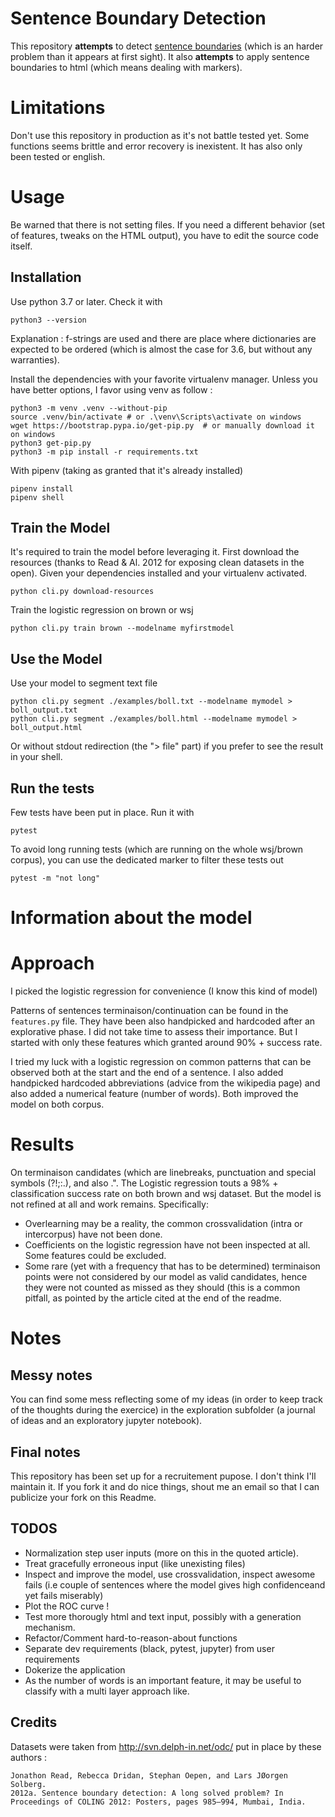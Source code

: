 # Sentence Boundary Detection

This repository **attempts** to detect [sentence boundaries](https://en.wikipedia.org/wiki/Sentence_boundary_disambiguation) (which is an harder problem than it appears at first sight).
It also **attempts** to apply sentence boundaries to html (which means dealing with markers).

# Limitations

Don't use this repository in production as it's not battle tested yet. Some functions seems brittle and error recovery is inexistent.
It has also only been tested or english.


# Usage

Be warned that there is not setting files. If you need a different behavior (set of features, tweaks on the HTML output), you have to edit the source code itself.

## Installation

Use python 3.7 or later. Check it with
```
python3 --version
```

Explanation : f-strings are used and there are place where dictionaries are expected to be ordered (which is almost the case for 3.6, but without any warranties).


Install the dependencies with your favorite virtualenv manager. 
Unless you have better options, I favor using venv as follow :
```
python3 -m venv .venv --without-pip
source .venv/bin/activate # or .\venv\Scripts\activate on windows
wget https://bootstrap.pypa.io/get-pip.py  # or manually download it on windows
python3 get-pip.py
python3 -m pip install -r requirements.txt
```

With pipenv (taking as granted that it's already installed)
```
pipenv install
pipenv shell
```

## Train the Model

It's required to train the model before leveraging it.
First download the resources (thanks to Read & Al. 2012 for exposing clean datasets in the open).
Given your dependencies installed and your virtualenv activated.

```
python cli.py download-resources
```

Train the logistic regression on brown or wsj
```
python cli.py train brown --modelname myfirstmodel
```

## Use the Model

Use your model to segment text file

```
python cli.py segment ./examples/boll.txt --modelname mymodel > boll_output.txt
python cli.py segment ./examples/boll.html --modelname mymodel > boll_output.html
```
Or without stdout redirection (the "> file" part) if you prefer to see the result in your shell.


## Run the tests

Few tests have been put in place.
Run it with
```
pytest
```
To avoid long running tests (which are running on the whole wsj/brown corpus), you can use the dedicated marker to filter these tests out
```
pytest -m "not long"
```

# Information about the model

# Approach

I picked the logistic regression for convenience (I know this kind of model)

Patterns of sentences terminaison/continuation can be found in the `features.py` file. 
They have been also handpicked and hardcoded after an explorative phase. I did not take time to assess their importance. But I started with only these features which granted around 90% + success rate.

I tried my luck with a logistic regression on common patterns that can be observed both at the start and the end of a sentence.
I also added handpicked hardcoded abbreviations (advice from the wikipedia page) and also added a numerical feature (number of words).
Both improved the model on both corpus.


# Results

On terminaison candidates (which are linebreaks, punctuation and special symbols (?!;:.), and also .".
The Logistic regression touts a 98% + classification success rate on both brown and wsj dataset.
But the model is not refined at all and work remains. Specifically: 
- Overlearning may be a reality, the common crossvalidation (intra or intercorpus) have not been done.
- Coefficients on the logistic regression have not been inspected at all. Some features could be excluded.
- Some rare (yet with a frequency that has to be determined) terminaison points were not considered by our model as valid candidates, hence they were not counted as missed as they should (this is a common pitfall, as pointed by the article cited at the end of the readme.

# Notes

## Messy notes

You can find some mess reflecting some of my ideas (in order to keep track of the thoughts during the exercice) in the exploration subfolder (a journal of ideas and an exploratory jupyter notebook).


## Final notes

This repository has been set up for a recruitement pupose. I don't think I'll maintain it. If you fork it and do nice things, shout me an email so that I can publicize your fork on this Readme.

## TODOS

- Normalization step user inputs (more on this in the quoted article).
- Treat gracefully erroneous input (like unexisting files)
- Inspect and improve the model, use crossvalidation, inspect awesome fails (i.e couple of sentences where the model gives high confidenceand yet fails miserably)
- Plot the ROC curve !
- Test more thorougly html and text input, possibly with a generation mechanism.
- Refactor/Comment hard-to-reason-about functions
- Separate dev requirements (black, pytest, jupyter) from user requirements
- Dokerize the application
- As the number of words is an important feature, it may be useful to classify with a multi layer approach like.


## Credits

Datasets were taken from http://svn.delph-in.net/odc/ put in place by these authors :
```
Jonathon Read, Rebecca Dridan, Stephan Oepen, and Lars JØorgen Solberg.
2012a. Sentence boundary detection: A long solved problem? In Proceedings of COLING 2012: Posters, pages 985–994, Mumbai, India.
```



